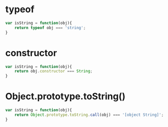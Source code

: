 # typeof
```js
var isString = function(obj){
    return typeof obj === 'string';
}
```
# constructor
```js
var isString = function(obj){
    return obj.constructor === String;
}
```
# Object.prototype.toString()
```js
var isString = function(obj){
    return Object.prototype.toString.call(obj) === '[object String]';
}
```